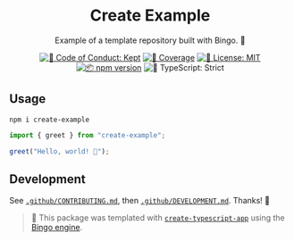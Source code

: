 <h1 align="center">Create Example</h1>

<p align="center">
	Example of a template repository built with Bingo.
	💝
</p>

<p align="center">
	<a href="https://github.com/bingo-examples/create-example/blob/main/.github/CODE_OF_CONDUCT.md" target="_blank"><img alt="🤝 Code of Conduct: Kept" src="https://img.shields.io/badge/%F0%9F%A4%9D_code_of_conduct-kept-21bb42" /></a>
	<a href="https://codecov.io/gh/bingo-examples/create-example" target="_blank"><img alt="🧪 Coverage" src="https://img.shields.io/codecov/c/github/bingo-examples/create-example?label=%F0%9F%A7%AA%20coverage" /></a>
	<a href="https://github.com/bingo-examples/create-example/blob/main/LICENSE.md" target="_blank"><img alt="📝 License: MIT" src="https://img.shields.io/badge/%F0%9F%93%9D_license-MIT-21bb42.svg"></a>
	<a href="http://npmjs.com/package/create-example"><img alt="📦 npm version" src="https://img.shields.io/npm/v/create-example?color=21bb42&label=%F0%9F%93%A6%20npm" /></a>
	<img alt="💪 TypeScript: Strict" src="https://img.shields.io/badge/%F0%9F%92%AA_typescript-strict-21bb42.svg" />
</p>

## Usage

```shell
npm i create-example
```

```ts
import { greet } from "create-example";

greet("Hello, world! 💖");
```

## Development

See [`.github/CONTRIBUTING.md`](./.github/CONTRIBUTING.md), then [`.github/DEVELOPMENT.md`](./.github/DEVELOPMENT.md).
Thanks! 💖

<!-- You can remove this notice if you don't want it 🙂 no worries! -->

> 💝 This package was templated with [`create-typescript-app`](https://github.com/JoshuaKGoldberg/create-typescript-app) using the [Bingo engine](https://create.bingo).
